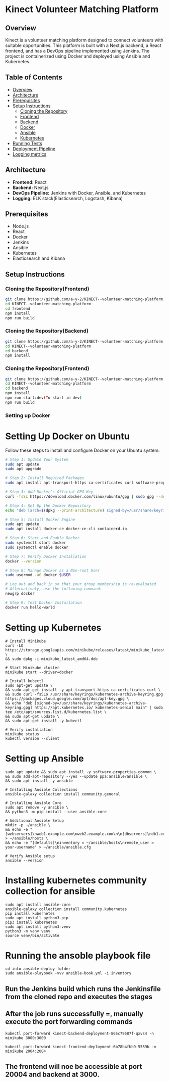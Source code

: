 # Kinect Volunteer Matching Platform

## Overview

Kinect is a volunteer matching platform designed to connect volunteers with suitable opportunities. This platform is built with a Next.js backend, a React frontend, and has a DevOps pipeline implemented using Jenkins. The project is containerized using Docker and deployed using Ansible and Kubernetes.

## Table of Contents

- [Overview](#overview)
- [Architecture](#architecture)
- [Prerequisites](#prerequisites)
- [Setup Instructions](#setup-instructions)
  - [Cloning the Repository](#cloning-the-repository)
  - [Frontend](#frontend)
  - [Backend](#backend)
  - [Docker](#docker)
  - [Ansible](#ansible)
  - [Kubernetes](#kubernetes)
- [Running Tests](#running-tests)
- [Deployment Pipeline](#deployment-pipeline)
- [Logging metrics](#logging-metrics)

## Architecture

- **Frontend:** React
- **Backend:** Next.js
- **DevOps Pipeline:** Jenkins with Docker, Ansible, and Kubernetes
- **Logging:** ELK stack(Elasticsearch, Logstash, Kibana)

## Prerequisites

- Node.js
- React
- Docker
- Jenkins
- Ansible
- Kubernetes
- Elasticsearch and Kibana

## Setup Instructions

### Cloning the Repository(Frontend)

```bash
git clone https://github.com/a-y-2/KINECT--volunteer-matching-platform.git
cd KINECT--volunteer-matching-platform
cd frontend
npm install
npm run build
```

### Cloning the Repository(Backend)

```bash
git clone https://github.com/a-y-2/KINECT--volunteer-matching-platform.git
cd KINECT--volunteer-matching-platform
cd backend
npm install
```

### Cloning the Repository(Frontend)

```bash
git clone https://github.com/a-y-2/KINECT--volunteer-matching-platform.git
cd KINECT--volunteer-matching-platform
cd backend
npm install
npm run start:dev(To start in dev)
npm run build
```

### Setting up Docker

# Setting Up Docker on Ubuntu

Follow these steps to install and configure Docker on your Ubuntu system:

```bash
# Step 1: Update Your System
sudo apt update
sudo apt upgrade

# Step 2: Install Required Packages
sudo apt install apt-transport-https ca-certificates curl software-properties-common

# Step 3: Add Docker’s Official GPG Key
curl -fsSL https://download.docker.com/linux/ubuntu/gpg | sudo gpg --dearmor -o /usr/share/keyrings/docker-archive-keyring.gpg

# Step 4: Set Up the Docker Repository
echo "deb [arch=$(dpkg --print-architecture) signed-by=/usr/share/keyrings/docker-archive-keyring.gpg] https://download.docker.com/linux/ubuntu $(lsb_release -cs) stable" | sudo tee /etc/apt/sources.list.d/docker.list > /dev/null

# Step 5: Install Docker Engine
sudo apt update
sudo apt install docker-ce docker-ce-cli containerd.io

# Step 6: Start and Enable Docker
sudo systemctl start docker
sudo systemctl enable docker

# Step 7: Verify Docker Installation
docker --version

# Step 8: Manage Docker as a Non-root User
sudo usermod -aG docker $USER

# Log out and back in so that your group membership is re-evaluated
# Alternatively, use the following command:
newgrp docker

# Step 9: Test Docker Installation
docker run hello-world
```

# Setting up Kubernetes

```
# Install Minikube
curl -LO https://storage.googleapis.com/minikube/releases/latest/minikube_latest_amd64.deb \
&& sudo dpkg -i minikube_latest_amd64.deb

# Start Minikube cluster
minikube start --driver=docker

# Install kubectl
sudo apt-get update \
&& sudo apt-get install -y apt-transport-https ca-certificates curl \
&& sudo curl -fsSLo /usr/share/keyrings/kubernetes-archive-keyring.gpg https://packages.cloud.google.com/apt/doc/apt-key.gpg \
&& echo "deb [signed-by=/usr/share/keyrings/kubernetes-archive-keyring.gpg] https://apt.kubernetes.io/ kubernetes-xenial main" | sudo tee /etc/apt/sources.list.d/kubernetes.list \
&& sudo apt-get update \
&& sudo apt-get install -y kubectl

# Verify installation
minikube status
kubectl version --client
```

# Setting up Ansible

```
sudo apt update && sudo apt install -y software-properties-common \
&& sudo add-apt-repository --yes --update ppa:ansible/ansible \
&& sudo apt install -y ansible

# Installing Ansible Collections
ansible-galaxy collection install community.general

# Installing Ansible Core
sudo apt remove -y ansible \
&& python3 -m pip install --user ansible-core

# Additional Ansible Setup
mkdir -p ~/ansible \
&& echo -e "[webservers]\nweb1.example.com\nweb2.example.com\n\n[dbservers]\ndb1.example.com" > ~/ansible/hosts \
&& echo -e "[defaults]\ninventory = ~/ansible/hosts\nremote_user = your-username" > ~/ansible/ansible.cfg

# Verify Ansible setup
ansible --version
```

# Installing kubernetes community collection for ansible

```
sudo apt install ansible-core
ansible-galaxy collection install community.kubernetes
pip install kubernetes
sudo apt install python3-pip
pip3 install kubernetes
sudo apt install python3-venv
python3 -m venv venv
source venv/bin/activate
```

# Running the ansoble playbook file
```
cd into ansible-deploy folder
sudo ansible-playbook -vvv ansible-book.yml -i inventory
```

## Run the Jenkins build which runs the Jenkinsfile from the cloned repo and executes the stages

## After the job runs successfully =, manually execute the port forwarding commands
```
kubectl port-forward kinect-backend-deployment-865c79587f-qxvs4 -n minikube 3000:3000

kubectl port-forward kinect-frontend-deployment-6b78b4fbb9-5559b -n minikube 2004:2004
```
## The frontend will noe be accessible at port 20004 and backend at 3000.




